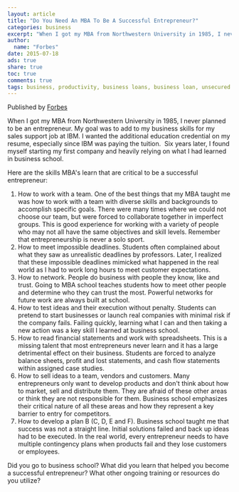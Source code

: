```yaml
---
layout: article
title: "Do You Need An MBA To Be A Successful Entrepreneur?"
categories: business
excerpt: "When I got my MBA from Northwestern University in 1985, I never planned to be an entrepreneur. My goal was to add to my business skills for my sales support job at IBM. I wanted the additional education credential on my resume, especially since IBM was paying the tuition. &nbsp;Six years later, I found myself starting my first company and heavily relying on what I had learned in business school."
author: 
  name: "Forbes"
date: 2015-07-18
ads: true
share: true
toc: true
comments: true
tags: business, productivity, business loans, business loan, unsecured business loans, business loan rates, startup business loans, business loans calculator, business loan calculator,loan for business
---
```


Published by [Forbes](http://www.forbes.com/sites/aileron/2014/10/16/do-you-need-an-mba-to-be-a-successful-entrepreneur/ "Permalink to Do You Need An MBA To Be A Successful Entrepreneur?")

When I got my MBA from Northwestern University in 1985, I never planned to be an entrepreneur. My goal was to add to my business skills for my sales support job at IBM. I wanted the additional education credential on my resume, especially since IBM was paying the tuition. &nbsp;Six years later, I found myself starting my first company and heavily relying on what I had learned in business school.

Here are the skills MBA's learn that are critical to be a successful entrepreneur:

1. How to work with a team. One of the best things that my MBA taught me was how to work with a team with diverse skills and backgrounds to accomplish specific goals. There were many times where we could not choose our team, but were forced to collaborate together in imperfect groups. This is good experience for working with a variety of people who may not all have the same objectives and skill levels. Remember that entrepreneurship is never a solo sport.
2. How to meet impossible deadlines. Students often complained about what they saw as unrealistic deadlines by professors. Later, I realized that these impossible deadlines mimicked what happened in the real world as I had to work long hours to meet customer expectations.
3. How to network. People do business with people they know, like and trust. Going to MBA school teaches students how to meet other people and determine who they can trust the most. Powerful networks for future work are always built at school.
4. How to test ideas and their execution without penalty. Students can pretend to start businesses or launch real companies with minimal risk if the company fails. Failing quickly, learning what I can and then taking a new action was a key skill I learned at business school.
5. How to read financial statements and work with spreadsheets. This is a missing talent that most entrepreneurs never learn and it has a large detrimental effect on their business. Students are forced to analyze balance sheets, profit and lost statements, and cash flow statements within assigned case studies.
6. How to sell ideas to a team, vendors and customers. Many entrepreneurs only want to develop products and don't think about how to market, sell and distribute them. They are afraid of these other areas or think they are not responsible for them. Business school emphasizes their critical nature of all these areas and how they represent a key barrier to entry for competitors.
7. How to develop a plan B (C, D, E and F). Business school taught me that success was not a straight line. Initial solutions failed and back up ideas had to be executed. In the real world, every entrepreneur needs to have multiple contingency plans when products fail and they lose customers or employees.

Did you go to business school? What did you learn that helped you become a successful entrepreneur? What other ongoing training or resources do you utilize?  